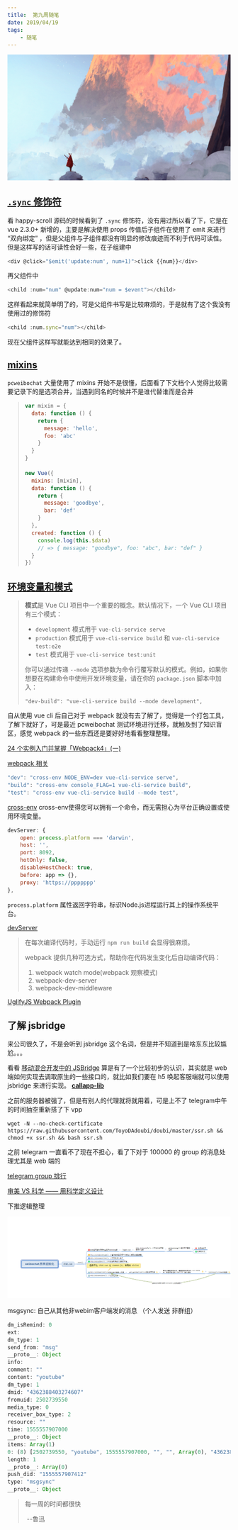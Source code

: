 ```yaml
---
title:  第九周随笔
date: 2019/04/19
tags:	
	- 随笔
---
```

![](/img/night.png)

## [`.sync` 修饰符](https://cn.vuejs.org/v2/guide/components-custom-events.html#sync-%E4%BF%AE%E9%A5%B0%E7%AC%A6)

看 happy-scroll 源码的时候看到了  `.sync` 修饰符，没有用过所以看了下，它是在 vue 2.3.0+ 新增的，主要是解决使用 props 传值后子组件在使用了 emit 来进行 “双向绑定” ，但是父组件与子组件都没有明显的修改痕迹而不利于代码可读性。但是这样写的话可读性会好一些，在子组建中

```javascript
<div @click="$emit('update:num', num+1)">click {{num}}</div>
```

 再父组件中

```javascript
<child :num="num" @update:num="num = $event"></child>
```

这样看起来就简单明了的，可是父组件书写是比较麻烦的，于是就有了这个我没有使用过的修饰符

 ```javascript
<child :num.sync="num"></child>
 ```

现在父组件这样写就能达到相同的效果了。

<!--more-->

## [mixins](<https://cn.vuejs.org/v2/guide/mixins.html>)

`pcweibochat` 大量使用了 mixins 开始不是很懂，后面看了下文档个人觉得比较需要记录下的是选项合并，当遇到同名的时候并不是谁代替谁而是合并

> ```js
> var mixin = {
>   data: function () {
>     return {
>       message: 'hello',
>       foo: 'abc'
>     }
>   }
> }
> 
> new Vue({
>   mixins: [mixin],
>   data: function () {
>     return {
>       message: 'goodbye',
>       bar: 'def'
>     }
>   },
>   created: function () {
>     console.log(this.$data)
>     // => { message: "goodbye", foo: "abc", bar: "def" }
>   }
> })
> ```

## [环境变量和模式](https://cli.vuejs.org/zh/guide/mode-and-env.html)

> **模式**是 Vue CLI 项目中一个重要的概念。默认情况下，一个 Vue CLI 项目有三个模式：
>
> - `development` 模式用于 `vue-cli-service serve`
> - `production` 模式用于 `vue-cli-service build` 和 `vue-cli-service test:e2e`
> - `test` 模式用于 `vue-cli-service test:unit`
>
> 你可以通过传递 `--mode` 选项参数为命令行覆写默认的模式。例如，如果你想要在构建命令中使用开发环境变量，请在你的 `package.json` 脚本中加入：
>
> ```text
> "dev-build": "vue-cli-service build --mode development",
> ```

自从使用 vue cli 后自己对于 webpack 就没有去了解了，觉得是一个打包工具，了解下就好了，可是最近 pcweibochat 测试环境进行迁移，就触及到了知识盲区，感觉 webpack 的一些东西还是要好好地看看整理整理。

[24 个实例入门并掌握「Webpack4」(一)](<https://juejin.im/post/5cae0f616fb9a068a93f0613#heading-2>)

[webpack 相关](https://cli.vuejs.org/zh/guide/webpack.html#webpack-%E7%9B%B8%E5%85%B3)

```js
"dev": "cross-env NODE_ENV=dev vue-cli-service serve",
"build": "cross-env console_FLAG=1 vue-cli-service build",
"test": "cross-env vue-cli-service build --mode test",
```
[cross-env](<https://github.com/kentcdodds/cross-env>) cross-env使得您可以拥有一个命令，而无需担心为平台正确设置或使用环境变量。

```js
devServer: {
    open: process.platform === 'darwin',
    host: '',
    port: 8092,
    hotOnly: false,
    disableHostCheck: true,
    before: app => {},
    proxy: 'https://ppppppp'
},
```

`process.platform` 属性返回字符串，标识Node.js进程运行其上的操作系统平台。

[devServer](<https://webpack.js.org/configuration/dev-server/>)

> 在每次编译代码时，手动运行 `npm run build` 会显得很麻烦。
>
> webpack 提供几种可选方式，帮助你在代码发生变化后自动编译代码：
>
> 1. webpack watch mode(webpack 观察模式)
> 2. webpack-dev-server
> 3. webpack-dev-middleware

[UglifyJS Webpack Plugin](<https://github.com/webpack-contrib/uglifyjs-webpack-plugin>)

## 了解 jsbridge

来公司很久了，不是会听到 jsbridge 这个名词，但是并不知道到是啥东东比较尴尬。。。

看看 [移动混合开发中的 JSBridge](<https://blog.ymfe.org/%E6%B7%B7%E5%90%88%E5%BC%80%E5%8F%91%E4%B8%AD%E7%9A%84JSBridge/>) 算是有了一个比较初步的认识，其实就是 web 端如何实现去调取原生的一些接口的，就比如我们要在 h5 唤起客服端就可以使用 jsbridge 来进行实现。 [**callapp-lib**](<https://github.com/suanmei/callapp-lib>)

之前的服务器被强了，但是有别人的代理就将就用着，可是上不了 telegram中午的时间抽空重新搭了下 vpp

```
wget -N --no-check-certificate https://raw.githubusercontent.com/ToyoDAdoubi/doubi/master/ssr.sh && chmod +x ssr.sh && bash ssr.sh
```

之前 telegram 一直看不了现在不担心，看了下对于 100000 的 group 的消息处理尤其是 web 端的

[telegram group 排行](<https://combot.org/telegram/top/chats/?lang=Global&page=2>)

[审美 VS 科学 —— 用科学定义设计](<https://blog.ymfe.org/%E7%94%A8%E7%A7%91%E5%AD%A6%E5%AE%9A%E4%B9%89%E8%AE%BE%E8%AE%A1/>)

下推逻辑整理

![xmind](/img/xmind.png)

msgsync: 自己从其他非webim客户端发的消息  （个人发送 非群组）

```js
dm_isRemind: 0
ext:
dm_type: 1
send_from: "msg"
__proto__: Object
info:
comment: ""
content: "youtube"
dm_type: 1
dmid: "4362388403274607"
fromuid: 2502739550
media_type: 0
receiver_box_type: 2
resource: ""
time: 1555557907000
__proto__: Object
items: Array(1)
0: (8) [2502739550, "youtube", 1555557907000, "", "", Array(0), "4362388403274607", 0]
length: 1
__proto__: Array(0)
push_did: "1555557907412"
type: "msgsync"
__proto__: Object
```



>  每一周的时间都很快
>
> ​                     --鲁迅​		